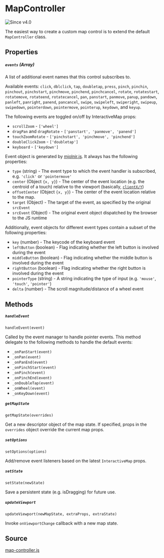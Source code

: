 # MapController

![Since v4.0](https://img.shields.io/badge/since-v4.0-green)

The easiest way to create a custom map control is to extend the default `MapController` class.

## Properties

##### `events` (Array)

A list of additional event names that this control subscribes to.

Available events: `click`, `dblclick`, `tap`, `doubletap`, `press`, `pinch`, `pinchin`, `pinchout`, `pinchstart`, `pinchmove`, `pinchend`, `pinchcancel`, `rotate`, `rotatestart`, `rotatemove`, `rotateend`, `rotatecancel`, `pan`, `panstart`, `panmove`, `panup`, `pandown`, `panleft`, `panright`, `panend`, `pancancel`, `swipe`, `swipeleft`, `swiperight`, `swipeup`, `swipedown`, `pointerdown`, `pointermove`, `pointerup`, `keydown`, and `keyup`.

The following events are toggled on/off by InteractiveMap props: 

- `scrollZoom` - `['wheel']`
- `dragPan` and `dragRotate` - `['panstart', 'panmove', 'panend']`
- `touchZoomRotate` - `['pinchstart', 'pinchmove', 'pinchend']`
- `doubleClickZoom` - `['doubletap']`
- `keyboard` - `['keydown']`

Event object is generated by [mjolnir.js](https://github.com/uber-web/mjolnir.js). It always has the following properties:

* `type` (string) -  The event type to which the event handler is subscribed, e.g. `'click'` or `'pointermove'`
* `center` (Object `{x, y}`) - The center of the event location (e.g. the centroid of a touch) relative to the viewport (basically, [`clientX/Y`](https://developer.mozilla.org/en-US/docs/Web/API/MouseEvent/clientX))
* `offsetCenter` (Object `{x, y}`) - The center of the event location relative to the map.
* `target` (Object) - The target of the event, as specified by the original `srcEvent`
* `srcEvent` (Object) - The original event object dispatched by the browser to the JS runtime

Additionally, event objects for different event types contain a subset of the following properties:

* `key` (number) - The keycode of the keyboard event
* `leftButton` (boolean) - Flag indicating whether the left button is involved during the event
* `middleButton` (boolean) - Flag indicating whether the middle button is involved during the event
* `rightButton` (boolean) - Flag indicating whether the right button is involved during the event
* `pointerType` (string) - A string indicating the type of input (e.g. `'mouse'`, `'touch'`, `'pointer'`)
* `delta` (number) - The scroll magnitude/distance of a wheel event


## Methods

##### `handleEvent`

`handleEvent(event)`

Called by the event manager to handle pointer events. This method delegate to the following methods to handle the default events:
- `_onPanStart(event)`
- `_onPan(event)`
- `_onPanEnd(event)`
- `_onPinchStart(event)`
- `_onPinch(event)`
- `_onPinchEnd(event)`
- `_onDoubleTap(event)`
- `_onWheel(event)`
- `_onKeyDown(event)`

##### `getMapState`

`getMapState(overrides)`

Get a new descriptor object of the map state. If specified, props in the `overrides` object override the current map props.

##### `setOptions`

`setOptions(options)`

Add/remove event listeners based on the latest `InteractiveMap` props.

##### `setState`

`setState(newState)`

Save a persistent state (e.g. isDragging) for future use.

##### `updateViewport`

`updateViewport(newMapState, extraProps, extraState)`

Invoke `onViewportChange` callback with a new map state.


## Source

[map-controller.js](https://github.com/visgl/react-map-gl/tree/6.0-release/src/utils/map-controller.js)

